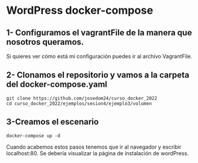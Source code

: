 # WordPress docker-compose
## 1- Configuramos el vagrantFile de la manera que nosotros queramos.
Si quieres ver cómo está mi configuración puedes ir al archivo VagrantFile.

## 2- Clonamos el repositorio y vamos a la carpeta del docker-compose.yaml
```
git clone https://github.com/josedom24/curso_docker_2022
cd curso_docker_2022/ejemplos/sesion4/ejemplo3/volumen
```

## 3-Creamos el escenario 
```
docker-compose up -d
```

Cuando acabemos estos pasos tenemos que ir al navegador y escribir localhost:80. Se debería visualizar la página de instalación de wordPress.

